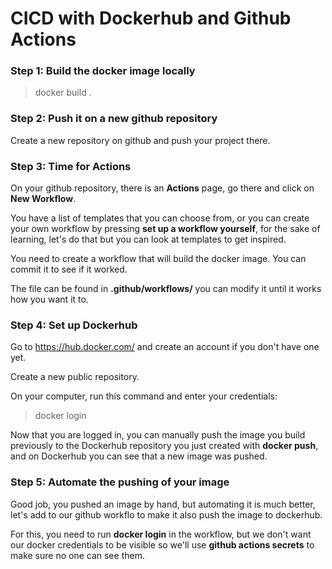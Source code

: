 # CICD with Dockerhub and Github Actions

### Step 1: Build the docker image locally

> docker build .

### Step 2: Push it on a new github repository

Create a new repository on github and push your project there.

### Step 3: Time for Actions

On your github repository, there is an **Actions** page, go there and click on **New Workflow**.

You have a list of templates that you can choose from, or you can create your own workflow by pressing **set up a workflow yourself**, for the sake of learning, let's do that but you can look at templates to get inspired.

You need to create a workflow that will build the docker image. You can commit it to see if it worked.

The file can be found in **.github/workflows/** you can modify it until it works how you want it to.

### Step 4: Set up Dockerhub

Go to https://hub.docker.com/ and create an account if you don't have one yet.

Create a new public repository.

On your computer, run this command and enter your credentials:

> docker login

Now that you are logged in, you can manually push the image you build previously to the Dockerhub repository you just created with **docker push**, and on Dockerhub you can see that a new image was pushed.

### Step 5: Automate the pushing of your image

Good job, you pushed an image by hand, but automating it is much better, let's add to our github workflo to make it also push the image to dockerhub.

For this, you need to run **docker login** in the workflow, but we don't want our docker credentials to be visible so we'll use **github actions secrets** to make sure no one can see them.
